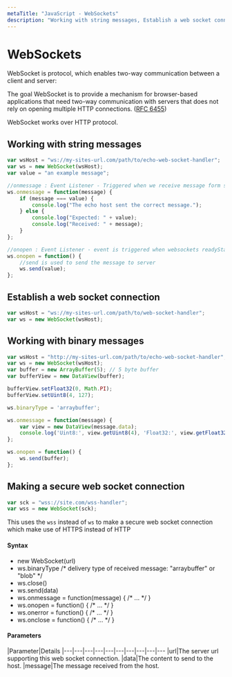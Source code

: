 ```yaml
---
metaTitle: "JavaScript - WebSockets"
description: "Working with string messages, Establish a web socket connection, Working with binary messages, Making a secure web socket connection"
---
```


# WebSockets


WebSocket is protocol, which enables two-way communication between a client and server:

The goal WebSocket is to provide a mechanism for browser-based
applications that need two-way communication with servers that does
not rely on opening multiple HTTP connections. ([RFC 6455](https://tools.ietf.org/html/rfc6455))

WebSocket works over HTTP protocol.



## Working with string messages


```js
var wsHost = "ws://my-sites-url.com/path/to/echo-web-socket-handler";
var ws = new WebSocket(wsHost);
var value = "an example message";

//onmessage : Event Listener - Triggered when we receive message form server
ws.onmessage = function(message) {
    if (message === value) {
        console.log("The echo host sent the correct message.");
    } else {
        console.log("Expected: " + value);
        console.log("Received: " + message);
    }
};

//onopen : Event Listener - event is triggered when websockets readyState changes to open which means now we are ready to send and receives messages from server
ws.onopen = function() {
    //send is used to send the message to server
    ws.send(value);
};

```



## Establish a web socket connection


```js
var wsHost = "ws://my-sites-url.com/path/to/web-socket-handler";
var ws = new WebSocket(wsHost);

```



## Working with binary messages


```js
var wsHost = "http://my-sites-url.com/path/to/echo-web-socket-handler";
var ws = new WebSocket(wsHost);
var buffer = new ArrayBuffer(5); // 5 byte buffer
var bufferView = new DataView(buffer);

bufferView.setFloat32(0, Math.PI);
bufferView.setUint8(4, 127);

ws.binaryType = 'arraybuffer';

ws.onmessage = function(message) {
    var view = new DataView(message.data);
    console.log('Uint8:', view.getUint8(4), 'Float32:', view.getFloat32(0))
};

ws.onopen = function() {
    ws.send(buffer);
};

```



## Making a secure web socket connection


```js
var sck = "wss://site.com/wss-handler";
var wss = new WebSocket(sck);

```

This uses the `wss` instead of `ws` to make a secure web socket connection which make use of HTTPS instead of HTTP



#### Syntax


- new WebSocket(url)
- ws.binaryType /* delivery type of received message: "arraybuffer" or "blob" */
- ws.close()
- ws.send(data)
- ws.onmessage = function(message) { /* ... */ }
- ws.onopen = function() { /* ... */ }
- ws.onerror = function() { /* ... */ }
- ws.onclose = function() { /* ... */ }



#### Parameters


|Parameter|Details
|---|---|---|---|---|---|---|---|---|---
|url|The server url supporting this web socket connection.
|data|The content to send to the host.
|message|The message received from the host.

